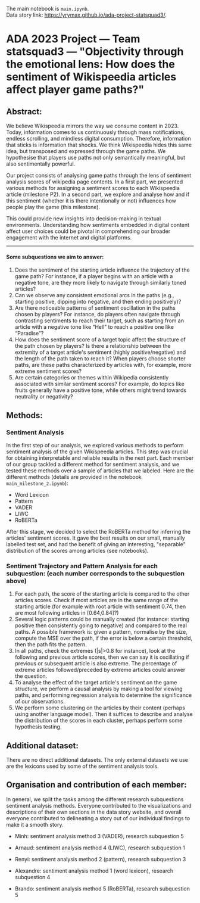 The main notebook is ```main.ipynb```.<br>
Data story link: https://yrymax.github.io/ada-project-statsquad3/.

# ADA 2023 Project — Team statsquad3 — "Objectivity through the emotional lens: How does the sentiment of Wikispeedia articles affect player game paths?"

## Abstract:

We believe Wikispeedia mirrors the way we consume content in 2023. Today, information comes to us continuously through mass notifications, endless scrolling, and mindless digital consumption. Therefore, information that sticks is information that shocks. We think Wikispeedia hides this same idea, but transposed and expressed through the game paths. We hypothesise that players use paths not only semantically meaningful, but also sentimentally powerful.

Our project consists of analysing game paths through the lens of sentiment analysis scores of wikipedia page contents. In a first part, we presented various methods for assigning a sentiment scores to each Wikispeedia article (milestone P2). In a second part, we explore and analyse how and if this sentiment (whether it is there intentionally or not) influences how people play the game (this milestone).

This could provide new insights into decision-making in textual environments. Understanding how sentiments embedded in digital content affect user choices could be pivotal in comprehending our broader engagement with the internet and digital platforms.

___

#### Some subquestions we aim to answer:
1. Does the sentiment of the starting article influence the trajectory of the game path? For instance, if a player begins with an article with a negative tone, are they more likely to navigate through similarly toned articles?
2. Can we observe any consistent emotional arcs in the paths (e.g., starting positive, dipping into negative, and then ending positively)?
3. Are there noticeable patterns of sentiment oscillation in the paths chosen by players? For instance, do players often navigate through contrasting sentiments to reach their target, such as starting from an article with a negative tone like “Hell” to reach a positive one like “Paradise”?
4. How does the sentiment score of a target topic affect the structure of the path chosen by players? Is there a relationship between the extremity of a target article's sentiment (highly positive/negative) and the length of the path taken to reach it? When players choose shorter paths, are these paths characterized by articles with, for example, more extreme sentiment scores?
5. Are certain categories or themes within Wikipedia consistently associated with similar sentiment scores? For example, do topics like fruits generally have a positive tone, while others might trend towards neutrality or negativity? 

## Methods:
### Sentiment Analysis
In the first step of our analysis, we explored various methods to perform sentiment analysis of the given Wikispeedia articles. This step was crucial for obtaining interpretable and reliable results in the next part. Each member of our group tackled a different method for sentiment analysis, and we tested these methods over a sample of articles that we labeled. Here are the different methods (details are provided in the notebook ```main_milestone_2.ipynb```):

- Word Lexicon
- Pattern
- VADER
- LIWC
- RoBERTa

After this stage, we decided to select the RoBERTa method for inferring the articles' sentiment scores. It gave the best results on our small, manually labelled test set, and had the benefit of giving an interesting, "separable" distribution of the scores among articles (see notebooks).

### Sentiment Trajectory and Pattern Analysis for each subquestion: (each number corresponds to the subquestion above)
1. For each path, the score of the starting article is compared to the other articles scores. Check if most articles are in the same range of the starting article (for example with root article with sentiment 0.74, then are most following articles in [0.64,0.84]?)
2. Several logic patterns could be manually created (for instance: starting positive then consistently going to negative) and compared to the real paths. A possible framework is: given a pattern, normalise by the size, compute the MSE over the path, if the error is below a certain threshold, then the path fits the pattern.
3. In all paths, check the extremes (|s|>0.8 for instance), look at the following and previous article scores, then we can say it is oscillating if previous or subsequent article is also extreme. The percentage of extreme articles followed/preceded by extreme articles could answer the question.
4. To analyse the effect of the target article's sentiment on the game structure, we perform a causal analysis by making a tool for viewing paths, and performing regression analysis to determine the significance of our observations.
5. We perform some clustering on the articles by their content (perhaps using another language model). Then it suffices to describe and analyse the distribution of the scores in each cluster, perhaps perform some hypothesis testing.

## Additional dataset:

There are no direct additional datasets. The only external datasets we use are the lexicons used by some of the sentiment analysis tools. 

## Organisation and contribution of each member:

In general, we split the tasks among the different research subquestions sentiment analysis methods. Everyone contributed to the visualizations and descriptions of their own sections in the data story website, and overall everyone contributed to delineating a story out of our individual findings to make it a smooth story.

- Minh: sentiment analysis method 3 (VADER), research subquestion 5

- Arnaud: sentiment analysis method 4 (LIWC), research subquestion 1

- Renyi: sentiment analysis method 2 (pattern), research subquestion 3

- Alexandre: sentiment analysis method 1 (word lexicon), research subquestion 4

- Brando: sentiment analysis method 5 (RoBERTa), research subquestion 5

